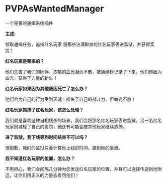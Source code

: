 # PVPAsWantedManager
一个完善的通缉系统插件

**主述**:

领取通缉任务，追捕红名玩家
将那些沾满鲜血的红名玩家丢进监狱，并获得奖赏！

**红名玩家是哪来的？**

他们杀害了我们的同伴，浓郁的血光凝而不散，被通缉榜记录了下来。他们却因为血光，获得了力量的新生！

**红名玩家如果因为其他原因死亡了怎么办？**

他们会为自己的行为受到天谴！损失了自己的战斗力，但血光不散！

**红名玩家抓捕了红名玩家，该怎么处理？**

我们就是喜欢这种自相残杀的场景，我们会将那名红名玩家丢进监狱，另一名红名玩家则减轻了自己的责罚，他还有可能会被其他玩家继续追捕。

**进了监狱，我下线等到时间结束不可以吗？**

很抱歉，我们的监狱只会计算你上线的时间，直到你的坐满。

**我不知道红名玩家的位置，怎么办？**
 
不用担心，我们会间隔几分钟为您发送红名玩家的位置，并且可以选择传送到他附近，让你们用正义的力量去责罚他们！